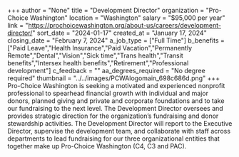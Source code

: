 +++
author = "None"
title = "Development Director"
organization = "Pro-Choice Washington"
location = "Washington"
salary = "$95,000 per year"
link = "https://prochoicewashington.org/about-us/careers/development-director/"
sort_date = "2024-01-17"
created_at = "January 17, 2024"
closing_date = "February 7, 2024"
a_job_type = ["Full Time"]
b_benefits = ["Paid Leave","Health Insurance","Paid Vacation","Permanently Remote","Dental","Vision","Sick time","Trans health","Transit benefits","Intersex health benefits","Retirement","Professional development"]
c_feedback = ""
aa_degrees_required = "No degree required"
thumbnail = "../../images/PCWAlogomain_698c686d.png"
+++
Pro-Choice Washington is seeking a motivated and experienced nonprofit professional to spearhead financial growth with individual and major donors, planned giving and private and corporate foundations and to take our fundraising to the next level. The Development Director oversees and provides strategic direction for the organization’s fundraising and donor stewardship activities. The Development Director will report to the Executive Director,  supervise the development team, and collaborate with staff across departments to lead fundraising for our three organizational entities that together make up Pro-Choice Washington (C4, C3 and PAC).  

